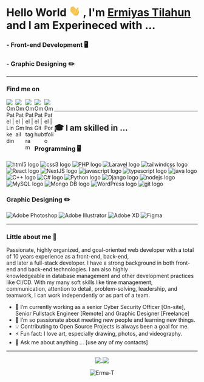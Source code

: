 # Hello World <img src="https://raw.githubusercontent.com/ABSphreak/ABSphreak/master/gifs/Hi.gif" width="30px"> , I'm <a href="https://ermiyas.com/" target="_blank">Ermiyas Tilahun</a> and I am Experineced with ...

### - Front-end Development :desktop_computer:
### - Graphic Designing :pencil2:

---

<h3> Find me on </h3> 
  <a href="https://www.linkedin.com/in/erma-tilahun/">
    <img align="left" alt=" Om Patel | Linkedin" width="24px" src="https://www.vectorlogo.zone/logos/linkedin/linkedin-icon.svg" />
  </a>
  <a href="mailto:ermy143@gmail.com">
    <img align="left" alt="Om Patel | Gmail" width="26px" src="https://www.vectorlogo.zone/logos/gmail/gmail-icon.svg" />
  </a>
  <a href="https://www.instagram.com/erma.tilahun/">
    <img align="left" alt="Om Patel | Instagram" width="24px" src="https://www.vectorlogo.zone/logos/instagram/instagram-icon.svg" />
  </a>
  <a href="https://github.com/Erma-T">
    <img align="left" alt="Om Patel | Github" width="26px" src="https://www.vectorlogo.zone/logos/github/github-tile.svg" />
  </a>
  <a href="https://ermiyas.com/">
    <img align="left" alt="Om Patel | Portfolio" width="26px" src="https://www.svgrepo.com/show/474386/internet.svg" />
  </a>
 
</br>

---

## 🎓 I am skilled in ...

### Programming :desktop_computer:

<div>

 <img src="https://skillicons.dev/icons?i=html" height="40" alt="html5 logo" />

 <img src="https://skillicons.dev/icons?i=css" height="40" alt="css3 logo" />

 <img src="https://skillicons.dev/icons?i=php" height="40" alt="PHP logo" />

 <img src="https://skillicons.dev/icons?i=laravel" height="40" alt="Laravel logo" />

 <img src="https://skillicons.dev/icons?i=tailwind" height="40" alt="tailwindcss logo" />

 <img src="https://skillicons.dev/icons?i=react" height="40" alt="React logo" />

 <img src="https://skillicons.dev/icons?i=nextjs" height="40" alt="NextJS logo" />

 <img src="https://skillicons.dev/icons?i=js" height="40" alt="javascript logo" />

 <img src="https://skillicons.dev/icons?i=ts" height="40" alt="typescript logo" />

 <img src="https://skillicons.dev/icons?i=java" height="40" alt="java logo" />

 <img src="https://skillicons.dev/icons?i=cpp" height="40" alt="C++ logo" />

 <img src="https://skillicons.dev/icons?i=cs" height="40" alt="C# logo" />

 <img src="https://skillicons.dev/icons?i=py" height="40" alt="Python logo" />

 <img src="https://skillicons.dev/icons?i=django" height="40" alt="Django logo" />

 <img src="https://skillicons.dev/icons?i=nodejs" height="40" alt="nodejs logo" />

 <img src="https://skillicons.dev/icons?i=mysql" height="40" alt="MySQL logo" />

 <img src="https://skillicons.dev/icons?i=mongodb" height="40" alt="Mongo DB logo"  />

 <img src="https://skillicons.dev/icons?i=wordpress" height="40" alt="WordPress logo" />
 
 <img src="https://skillicons.dev/icons?i=git" height="40" alt="git logo"  />


</div>

### Graphic Designing :pencil2:

<div>

 <img src="https://skillicons.dev/icons?i=ps" height="40" alt="Adobe Photoshop" />

 <img src="https://skillicons.dev/icons?i=ai" height="40" alt="Adobe Illustrator" />

 <img src="https://skillicons.dev/icons?i=xd" height="40" alt="Adobe XD" />

 <img src="https://skillicons.dev/icons?i=figma" height="40" alt="Figma"  />

</div>

---

### Little about me 🧑

Passionate, highly organized, and goal-oriented web developer with a total of 10 years experience as a front-end, back-end,</br> 
and later a full-stack developer. I have a strong background in both front-end and back-end technologies. I am also highly </br>
knowledgeable in database management and other development practices like CI/CD. With my many soft skills like time management, </br>
communication, attention to detail, problem-solving, leadership, and teamwork, I can work independently or as part of a team.</br>

- 🔭 I’m currently working as a senior Cyber Security Officer [On-site], Senior Fullstack Engineer [Remote] and Graphic Designer [Freelance]
- 👯 I’m so passionate about meeting new people and learning new things.
- 💡 Contributing to Open Source Projects is always been a goal for me.
- ⚡ Fun fact: I love art, especially drawing, photos, and videography.
-  💬 Ask me about anything ... [use any of my contacts] 

---

<p align="center">
  <a href="https://github.com/Erma-T">
    <img align="center"  height="175px" src="https://github-readme-stats.vercel.app/api?username=Erma-T&show_icons=true&hide_border=true&title_color=94b4a4&amp&icon_color=FFFFFF&amp&text_color=FFFFFF&amp&bg_color=000000&count_private=true&include_all_commits=true"/>
  </a>
  <a href="https://github.com/Erma-T">
    <img align="center" height="175px"  src="https://github-readme-stats.vercel.app/api/top-langs/?username=Erma-T&text_color=FFFFFF&bg_color=000000&title_color=94b4a4&langs_count=15&layout=compact&hide_border=true" />
  </a>
</p>
  <p align="center"><img align="center" src="https://github-readme-streak-stats.herokuapp.com/?user=Erma-T&text_color=FFFFFF&bg_color=000000&title_color=94b4a4&langs_count=15&layout=compact&hide_border=true" alt="Erma-T" /></p>



<!--
**Erma-T/Erma-T** is a ✨ _special_ ✨ repository because its `README.md` (this file) appears on your GitHub profile.

Here are some ideas to get you started:

- 🔭 I’m currently working on ...
- 🌱 I’m currently learning ...
- 👯 I’m looking to collaborate on ...
- 🤔 I’m looking for help with ...
- 💬 Ask me about ...
- 📫 How to reach me: ...
- 😄 Pronouns: ...
- ⚡ Fun fact: ...
-->
